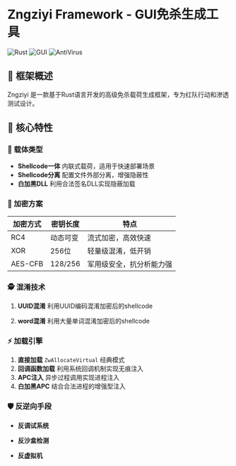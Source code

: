 # Zngziyi Framework - GUI免杀生成工具

![Rust](https://img.shields.io/badge/Built_with-Rust-orange?logo=rust)
![GUI](https://img.shields.io/badge/Interface-GUI-blue?logo=windows-terminal)
![AntiVirus](https://img.shields.io/badge/Protection-免杀-success)

## 📜 框架概述

Zngziyi 是一款基于Rust语言开发的高级免杀载荷生成框架，专为红队行动和渗透测试设计。

## 🚀 核心特性

### 🔧 载体类型

- **Shellcode一体**
  内联式载荷，适用于快速部署场景
- **Shellcode分离**
  配置文件外部分离，增强隐蔽性
- **白加黑DLL**
  利用合法签名DLL实现隐蔽加载

### 🔐 加密方案

| 加密方式 | 密钥长度 | 特点                     |
| -------- | -------- | ------------------------ |
| RC4      | 动态可变 | 流式加密，高效快速       |
| XOR      | 256位    | 轻量级混淆，低开销       |
| AES-CFB  | 128/256  | 军用级安全，抗分析能力强 |

### 🕵️ 混淆技术

1. **UUID混淆**
  利用UUID编码混淆加密后的shellcode

2. **word混淆**
   利用大量单词混淆加密后的shellcode

### ⚡ 加载引擎

1. **直接加载**
   `ZwAllocateVirtual` 经典模式
2. **回调函数加载**
   利用系统回调机制实现无痕注入
3. **APC注入**
   异步过程调用实现进程注入
4. **白加黑APC**
   结合合法进程的增强型注入

### 🛡️ 反逆向手段

- **反调试系统**

- **反沙盒检测**

- **反虚拟机**

  
